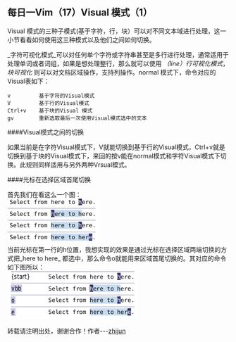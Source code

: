 每日一Vim（17）Visual 模式（1）
--------------------------
Visual 模式的三种子模式(基于字符，行，块）可以对不同文本域进行处理，这一小节看看如何使用这三种模式以及他们之间如何切换。  

_字符可视化模式_可以对任何单个字符或字符串甚至是多行进行处理，通常适用于处理单词或者词组，如果是想处理整行，那么就可以使用 _（line）行可视化模式_，*块可视化* 则可以对文档区域操作，支持列操作。normal 模式下，命令对应的Visual表如下：

    v         基于字符的Visual模式
    V         基于行的Visual模式
    Ctrl+v    基于块的Visual 模式
    gv        重新选取最后一次使用Visual模式选中的文本


####Visual模式之间的切换

如果当前是在字符Visual模式下，V就能切换到基于行的Visual模式，Ctrl+v就是切换到基于块的Visual模式下，来回的按v能在normal模式和字符Visual模式下切换。此规则同样适用与另外两种Vrsual模式。

####光标在选择区域首尾切换

首先我们在看这么一个图：  
![vim17_1](../resource/image/vim17_1.png)  
当前光标在第一行的h位置，我想实现的效果是通过光标在选择区域两端切换的方式把_here to here_ 都选中，那么命令o就能用来区域首尾切换的。其对应的命令如下图所以：  
![vim17_2](../resource/image/vim17_2.png)

转载请注明出处，谢谢合作！作者---[zhijun](http://weibo.com/527355345)



